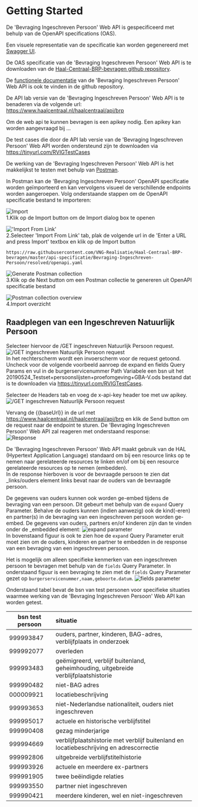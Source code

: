 # Getting Started

De 'Bevraging Ingeschreven Persoon' Web API is gespecificeerd met behulp van de OpenAPI specifications (OAS).

Een visuele representatie van de specificatie kan worden gegenereerd met [Swagger UI](https://petstore.swagger.io/?url=https://raw.githubusercontent.com/VNG-Realisatie/Bevragingen-ingeschreven-personen/master/api-specificatie/Bevraging-Ingeschreven-Persoon/resolved/openapi.yaml).

De OAS specificatie van de 'Bevraging Ingeschreven Persoon' Web API is te downloaden van de [Haal-Centraal-BRP-bevragen github repository](https://raw.githubusercontent.com/VNG-Realisatie/Haal-Centraal-BRP-bevragen/master/api-specificatie/Bevraging-Ingeschreven-Persoon/resolved/openapi.yaml).

De [functionele documentatie](https://github.com/VNG-Realisatie/Bevragingen-ingeschreven-personen/tree/master/features) van de 'Bevraging Ingeschreven Persoon' Web API is ook te vinden in de github repository.

De API lab versie van de 'Bevraging Ingeschreven Persoon' Web API is te benaderen via de volgende url: https://www.haalcentraal.nl/haalcentraal/api/brp

Om de web api te kunnen bevragen is een apikey nodig. Een apikey kan worden aangevraagd bij ...

De test cases die door de API lab versie van de 'Bevraging Ingeschreven Persoon' Web API worden ondersteund zijn te downloaden via https://tinyurl.com/RVIGTestCases

De werking van de 'Bevraging Ingeschreven Persoon' Web API is het makkelijkst te testen met behulp van [Postman](https://www.getpostman.com/).

In Postman kan de 'Bevraging Ingeschreven Persoon' OpenAPI specificatie worden geïmporteerd en kan vervolgens visueel de verschillende endpoints worden aangeroepen. Volg onderstaande stappen om de OpenAPI specificatie bestand te importeren:

![Import](./img/1-click-import-button.jpg)  
1.Klik op de Import button om de Import dialog box te openen

!['Import From Link'](./img/2-select-import-from-link-tab.jpg)  
2.Selecteer 'Import From Link' tab, plak de volgende url in de 'Enter a URL and press Import' textbox en klik op de Import button

``` url
https://raw.githubusercontent.com/VNG-Realisatie/Haal-Centraal-BRP-bevragen/master/api-specificatie/Bevraging-Ingeschreven-Persoon/resolved/openapi.yaml
```

![Generate Postman collection](./img/3-generate-postman-collection.jpg)  
3.Klik op de Next button om een Postman collectie te genereren uit OpenAPI specificatie bestand

![Postman collection overview](./img/4-postman-collection-overview.jpg)  
4.Import overzicht

## Raadplegen van een Ingeschreven Natuurlijk Persoon

Selecteer hiervoor de /GET ingeschreven Natuurlijk Persoon request.  
![/GET ingeschreven Natuurlijk Persoon request](./img/5-select-request.jpg)  
In het rechterscherm wordt een invoerscherm voor de request getoond. Uncheck voor de volgende voorbeeld aanroep de expand en fields Query Params en vul in de burgerservicenummer Path Variabele een bsn uit het 20190524_Testset+persoonslijsten+proefomgeving+GBA-V.ods bestand dat is te downloaden via https://tinyurl.com/RVIGTestCases.

Selecteer de Headers tab en voeg de x-api-key header toe met uw apikey.
![/GET ingeschreven Natuurlijk Persoon request](./img/6-add-apikey-header.jpg)  

Vervang de {{baseUrl}} in de url met https://www.haalcentraal.nl/haalcentraal/api/brp en klik de Send button om de request naar de endpoint te sturen. De 'Bevraging Ingeschreven Persoon' Web API zal reageren met onderstaand response:  
![Response](./img/7-response.jpg)

De 'Bevraging Ingeschreven Persoon' Web API maakt gebruik van de HAL (Hypertext Application Language) standaard om bij een resource links op te nemen naar gerelateerde resources te linken en/of om bij een resource gerelateerde resources op te nemen (embedden).  
In de response hierboven is voor de bevraagde persoon te zien dat _links/ouders element links bevat naar de ouders van de bevraagde persoon.

De gegevens van ouders kunnen ook worden ge-embed tijdens de bevraging van een persoon. Dit gebeurt met behulp van de `expand` Query Parameter. Behalve de ouders kunnen (indien aanwezig) ook de kind(-eren) en partner(s) in de bevraging van een ingeschreven persoon worden ge-embed. De gegevens van ouders, partners en/of kinderen zijn dan te vinden onder de _embedded element:
![expand parameter](./img/8-using-expand-parameter.jpg)  
In bovenstaand figuur is ook te zien hoe de `expand` Query Parameter eruit moet zien om de ouders, kinderen en partner te embedden in de response van een bevraging van een ingeschreven persoon.

Het is mogelijk om alleen specifieke kenmerken van een ingeschreven persoon te bevragen met behulp van de `fields` Query Parameter. In onderstaand figuur is een bevraging te zien met de `fields` Query Parameter gezet op `burgerservicenummer,naam,geboorte.datum`.
![fields parameter](./img/9-using-fields-parameter.jpg)

Onderstaand tabel bevat de bsn van test personen voor specifieke situaties waarmee werking van de 'Bevraging Ingeschreven Persoon' Web API kan worden getest.

bsn test persoon | situatie
---------------- | :-------  
999993847 | ouders, partner, kinderen, BAG-adres, verblijfplaats in onderzoek
999992077 | overleden
999993483 | geëmigreerd, verblijf buitenland, geheimhouding, uitgebreide verblijfplaatshistorie
999990482 | niet-BAG adres
000009921 | locatiebeschrijving
999993653 | niet-Nederlandse nationaliteit, ouders niet ingeschreven
999995017 | actuele en historische verblijfstitel
999990408 | gezag minderjarige
999994669 | verblijfplaatshistorie met verblijf buitenland en locatiebeschrijving en adrescorrectie
999992806 | uitgebreide verblijfstitelhistorie
999993926 | actuele en meerdere ex-partners
999991905 | twee beëindigde relaties
999993550 | partner niet ingeschreven
999990421 | meerdere kinderen, wel en niet-ingeschreven
